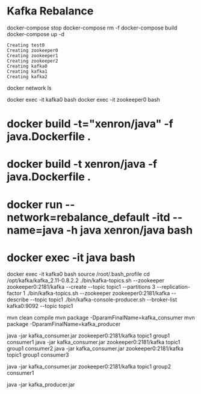
# Kafka Rebalance

docker-compose stop
docker-compose rm -f
docker-compose build
docker-compose up -d

```
Creating test0
Creating zookeeper0
Creating zookeeper1
Creating zookeeper2
Creating kafka0
Creating kafka1
Creating kafka2
```

docker network ls

docker exec -it kafka0 bash
docker exec -it zookeeper0 bash

# docker build -t="xenron/java" -f java.Dockerfile .
# docker build -t xenron/java -f java.Dockerfile .
# docker run --network=rebalance_default -itd --name=java -h java xenron/java bash
# docker exec -it java bash

docker exec -it kafka0 bash
source /root/.bash_profile
cd /opt/kafka/kafka_2.11-0.8.2.2
./bin/kafka-topics.sh --zookeeper zookeeper0:2181/kafka --create --topic topic1 --partitions 3 --replication-factor 1
./bin/kafka-topics.sh --zookeeper zookeeper0:2181/kafka --describe --topic topic1
./bin/kafka-console-producer.sh --broker-list kafka0:9092 --topic topic1

mvn clean compile
mvn package -DparamFinalName=kafka_consumer
mvn package -DparamFinalName=kafka_producer

java -jar kafka_consumer.jar zookeeper0:2181/kafka topic1 group1 consumer1
java -jar kafka_consumer.jar zookeeper0:2181/kafka topic1 group1 consumer2
java -jar kafka_consumer.jar zookeeper0:2181/kafka topic1 group1 consumer3

java -jar kafka_consumer.jar zookeeper0:2181/kafka topic1 group2 consumer1

java -jar kafka_producer.jar

